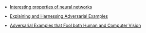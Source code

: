 - [Interesting properties of neural networks](https://arxiv.org/pdf/1312.6199.pdf)

- [Explaining and Harnessing Adversarial Examples](https://arxiv.org/pdf/1412.6572.pdf)

- [Adversarial Examples that Fool both Human and Computer Vision](https://arxiv.org/abs/1802.08195)
